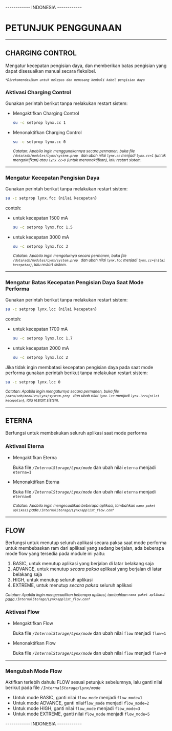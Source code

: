 ------------ INDONESIA ------------

# PETUNJUK PENGGUNAAN
---
## CHARGING CONTROL
Mengatur kecepatan pengisian daya, dan memberikan batas pengisian yang dapat disesuaikan manual secara fleksibel.

<sub>_```*Direkomendasikan untuk melepas dan memasang kembali kabel pengisian daya```_</sub>

### Aktivasi Charging Control
Gunakan perintah berikut tanpa melakukan restart sistem:
- Mengaktifkan Charging Control
  
  ```bash
  su -c setprop lynx.cc 1
  ```
- Menonaktifkan Charging Control
  ```bash
  su -c setprop lynx.cc 0
  ```

  <sub>_Catatan: Apabila ingin menggunakannya secara permanen, buka file  ``` /data/adb/modules/Lynx/system.prop  ``` dan ubah nilai ```lynx.cc``` menjadi ```lynx.cc=1``` (untuk mengaktifkan) atau ```lynx.cc=0``` (untuk menonaktifkan), lalu restart sistem._</sub>
---
### Mengatur Kecepatan Pengisian Daya
Gunakan perintah berikut tanpa melakukan restart sistem:

  ```bash
  su -c setprop lynx.fcc {nilai kecepatan}
  ```
contoh:
- untuk kecepatan 1500 mA
  
  ```bash
  su -c setprop lynx.fcc 1.5
  ```
- untuk kecepatan 3000 mA
  
  ```bash
  su -c setprop lynx.fcc 3
  ```

    <sub>_Catatan: Apabila ingin mengaturnya secara permanen, buka file  ``` /data/adb/modules/Lynx/system.prop  ``` dan ubah nilai ```lynx.fcc``` menjadi ```lynx.cc={nilai kecepatan}```, lalu restart sistem._</sub>
---
### Mengatur Batas Kecepatan Pengisian Daya Saat Mode Performa
Gunakan perintah berikut tanpa melakukan restart sistem:

  ```bash
  su -c setprop lynx.lcc {nilai kecepatan}
  ```

contoh:
- untuk kecepatan 1700 mA
  
  ```bash
  su -c setprop lynx.lcc 1.7
  ```
- untuk kecepatan 2000 mA
  
  ```bash
  su -c setprop lynx.lcc 2
  ```

Jika tidak ingin membatasi kecepatan pengisian daya pada saat mode performa gunakan perintah berikut tanpa melakukan restart sistem:

  ```bash
  su -c setprop lynx.lcc 0
  ```

   <sub>_Catatan: Apabila ingin mengaturnya secara permanen, buka file  ``` /data/adb/modules/Lynx/system.prop  ``` dan ubah nilai ```lynx.lcc``` menjadi ```lynx.lcc={nilai kecepatan}```, lalu restart sistem._</sub>

---

## ETERNA
Berfungsi untuk membekukan seluruh aplikasi saat mode performa
### Aktivasi Eterna
- Mengaktifkan Eterna
  
  Buka file _```/InternalStorage/Lynx/mode```_ dan ubah nilai ```eterna``` menjadi ```eterna=1```
  
- Menonaktifkan Eterna
  
  Buka file _```/InternalStorage/Lynx/mode```_ dan ubah nilai ```eterna``` menjadi ```eterna=0```
  
  _<sub>Catatan: Apabila ingin mengecualikan beberapa aplikasi, tambahkan _`nama paket aplikasi`_ pada _```/InternalStorage/Lynx/applist_flow.conf```_ </sub>_
---

## FLOW
Berfungsi untuk menutup seluruh aplikasi secara paksa saat mode performa untuk membebaskan ram dari aplikasi yang sedang berjalan, ada beberapa mode flow yang tersedia pada module ini yaitu:
1. BASIC, untuk menutup aplikasi yang berjalan di latar belakang saja
2. ADVANCE, untuk menutup _secara paksa_ aplikasi yang berjalan di latar belakang saja
3. HIGH, untuk menutup seluruh aplikasi
4. EXTREME, untuk menutup _secara paksa_ seluruh aplikasi

_<sub>Catatan: Apabila ingin mengecualikan beberapa aplikasi, tambahkan _`nama paket aplikasi`_ pada _```/InternalStorage/Lynx/applist_flow.conf```_ </sub>_
### Aktivasi Flow
- Mengaktifkan Flow
  
  Buka file _```/InternalStorage/Lynx/mode```_ dan ubah nilai ```flow``` menjadi ```flow=1```
  
- Menonaktifkan Flow
  
  Buka file _```/InternalStorage/Lynx/mode```_ dan ubah nilai ```flow``` menjadi ```flow=0```
---
### Mengubah Mode Flow
Aktifkan terlebih dahulu FLOW sesuai petunjuk sebelumnya, lalu ganti nilai berikut pada file  _```/InternalStorage/Lynx/mode```_
- Untuk mode BASIC, ganti nilai ```flow_mode``` menjadi ```flow_mode=1```
- Untuk mode ADVANCE, ganti nilai```flow_mode``` menjadi ```flow_mode=2```
- Untuk mode HIGH, ganti nilai ```flow_mode``` menjadi ```flow_mode=3```
- Untuk mode EXTREME, ganti nilai ```flow_mode``` menjadi ```flow_mode=5```

------------ INDONESIA ------------
